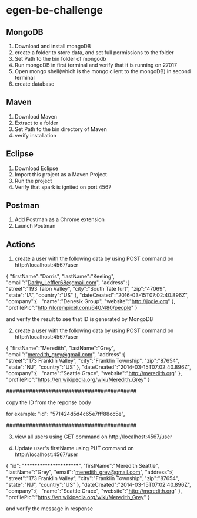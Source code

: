 # egen-be-challenge

MongoDB
--------------------------------
1. Download and install mongoDB
2. create a folder to store data, and set full permissions to the folder
2. Set Path to the bin folder of mongodb
3. Run mongoDB in first terminal and verify that it is running on 27017
4. Open mongo shell(which is the mongo client to the mongoDB) in second terminal
5. create database

Maven
--------------------------------
1. Download Maven
2. Extract to a folder
3. Set Path to the bin directory of Maven
4. verify installation

Eclipse
--------------------------------
1. Download Eclipse
2. Import this project as a Maven Project
3. Run the project
4. Verify that spark is ignited on port 4567

Postman
--------------------------------
1. Add Postman as a Chrome extension
2. Launch Postman

Actions
--------------------------------
1. create a user with the following data by using POST command on http://localhost:4567/user

{
"firstName":"Dorris",
"lastName":"Keeling",
"email":"Darby_Leffler68@gmail.com",
"address":{  
"street":"193 Talon Valley",
"city":"South Tate furt",
"zip":"47069",
"state":"IA",
"country":"US"
},
"dateCreated":"2016-03-15T07:02:40.896Z",
"company":{  
"name":"Denesik Group",
"website":"http://jodie.org"
},
"profilePic":"http://lorempixel.com/640/480/people"
}


and verify the result to see that ID is generated by MongoDB

2. create a user with the following data by using POST command on http://localhost:4567/user

{
"firstName":"Meredith",
"lastName":"Grey",
"email":"meredith_grey@gmail.com",
"address":{  
"street":"173 Franklin Valley",
"city":"Franklin Township",
"zip":"87654",
"state":"NJ",
"country":"US"
},
"dateCreated":"2014-03-15T07:02:40.896Z",
"company":{  
"name":"Seattle Grace",
"website":"http://meredith.org"
},
"profilePic":"https://en.wikipedia.org/wiki/Meredith_Grey"
}

########################################

copy the ID from the reponse body

for example: "id": "571424d5d4c65e7fff88cc5e",

########################################

3. view all users using GET command on http://localhost:4567/user

4. Update user's firstName using PUT command on http://localhost:4567/user

{
"id": "*********************",
"firstName":"Meredith Seattle",
"lastName":"Grey",
"email":"meredith_grey@gmail.com",
"address":{  
"street":"173 Franklin Valley",
"city":"Franklin Township",
"zip":"87654",
"state":"NJ",
"country":"US"
},
"dateCreated":"2014-03-15T07:02:40.896Z",
"company":{  
"name":"Seattle Grace",
"website":"http://meredith.org"
},
"profilePic":"https://en.wikipedia.org/wiki/Meredith_Grey"
}

and verify the message in response
